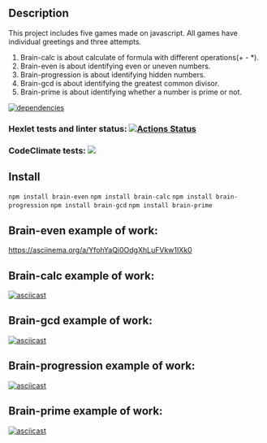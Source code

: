 ## Description
This project includes five games made on javascript. All games have individual greetings and three attempts. 
1. Brain-calc is about calculate of formula with different operations(+ - *).
2. Brain-even is about identifying even or uneven numbers.
3. Brain-progression is about identifying hidden numbers.
4. Brain-gcd is about identifying the greatest common divisor.
5. Brain-prime is about identifying whether a number is prime or not.


[![dependencies](https://img.shields.io/badge/dependencies-No%20dependency-brightgreen.svg)](package.json)


### Hexlet tests and linter status: [![Actions Status](https://github.com/Tema19/fullstack-javascript-project-44/workflows/hexlet-check/badge.svg)](https://github.com/Tema19/fullstack-javascript-project-44/actions)

### CodeClimate tests: <a href="https://codeclimate.com/github/Tema19/fullstack-javascript-project-44/maintainability"><img src="https://api.codeclimate.com/v1/badges/19a61a9b62485f1cba17/maintainability" /></a>

## Install

`npm install brain-even`
`npm install brain-calc`
`npm install brain-progression`
`npm install brain-gcd`
`npm install brain-prime`

## Brain-even example of work:  
https://asciinema.org/a/YfohYaQi0OdgXhLuFVkw1IXk0

## Brain-calc example of work: 
[![asciicast](https://asciinema.org/a/mouRUCeXajHLoecEZO1sCV9im.svg)](https://asciinema.org/a/mouRUCeXajHLoecEZO1sCV9im)

## Brain-gcd example of work:  
[![asciicast](https://asciinema.org/a/WZ09ZCVaqSTr2Z8A6k2CblbwS.svg)](https://asciinema.org/a/WZ09ZCVaqSTr2Z8A6k2CblbwS)

## Brain-progression example of work: 
[![asciicast](https://asciinema.org/a/fhqZz9H8FWJ9zLIxCxB4zhCoA.svg)](https://asciinema.org/a/fhqZz9H8FWJ9zLIxCxB4zhCoA)

## Brain-prime example of work:
[![asciicast](https://asciinema.org/a/YbbQ1BjZLuMGlQc0nbhadNj6I.svg)](https://asciinema.org/a/YbbQ1BjZLuMGlQc0nbhadNj6I)
